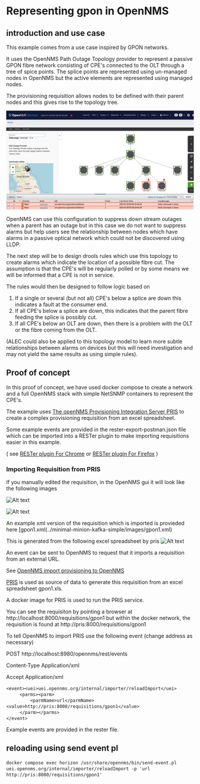 
# Representing gpon in OpenNMS

## introduction and use case

This example comes from a use case inspired by GPON networks. 

It uses the OpenNMS Path Outage Topology provider to represent a passive GPON fibre network consisting of CPE's connected to the OLT through a tree of spice points.
The splice points are represented using un-managed nodes in OpenNMS but the active elements are represented using managed nodes. 

The provisioning requisition allows nodes to be defined with their parent nodes and this gives rise to the topology tree. 

![Alt text](../minimal-minion-kafka/images/gpontopologyMap.png)

OpenNMS can use this configuration to suppress down stream outages when a parent has an outage but in this case we do not want to suppress alarms but help users see the relationship between nodes which have alarms in a passive optical network which could not be discovered using LLDP.

The next step will be to design drools rules which use this topology to create alarms which indicate the location of a possible fibre cut. 
The assumption is that the CPE's will be regularly polled or by some means we will be informed that a CPE is not in service.

The rules would then be designed to follow logic based on 

1. If a single or several (but not all) CPE's below a splice are down this indicates a fault at the consumer end.
2. If all CPE's below a splice are down, this indicates that the parent fibre feeding the splice is possibly cut.
3. If all CPE's below an OLT are down, then there is a problem with the OLT or the fibre coming from the OLT.

(ALEC could also be applied to this topology model to learn more subtle relationships between alarms on devices but this will need investigation and may not yield the same results as using simple rules). 

## Proof of concept

In this proof of concept, we have used docker compose to create a network and a full OpenNMS stack with simple NetSNMP containers to represent the CPE's. 

The example uses [The openNMS Provisioning Integration Server PRIS](https://docs.opennms.com/pris/2.0.0/index.html) to create a complex provisioning requisition from an excel spreadsheet.

Some example events are provided in the rester-export-postman.json file which can be imported into a RESTer plugin to make importing requisitions easier in this example.

( see [RESTer plugin For Chrome](https://chromewebstore.google.com/detail/rester/eejfoncpjfgmeleakejdcanedmefagga) or 
[RESTer plugin For Firefox](https://addons.mozilla.org/en-GB/firefox/addon/rester/) )

### Importing Requisition from PRIS

If you manually edited the requisition, in the OpenNMS gui it will look like the following images

![Alt text](../minimal-minion-kafka-simple/images/gponRequisition.png)

![Alt text](../minimal-minion-kafka-simple/images/gponNodeParentRequisition.png)

An example xml version of the requisition which is imported is provieded here [gpon1.xml(../minimal-minion-kafka-simple/images/gpon1.xml)

This is generated from the following excel spreadsheet by pris
![Alt text](../minimal-minion-kafka-simple/images/gpon1-xls.png)

An event can be sent to OpenNMS to request that it imports a requisition from an external URL.

See [OpenNMS import provisioning to OpenNMS](https://docs.opennms.com/pris/2.0.0/provision-to-opennms.html)

[PRIS](https://docs.opennms.com/pris/2.0.0/index.html) is used as source of data to generate this requisition from an excel spreadsheet gpon1.xls.

A docker image for PRIS is used to run the PRIS service. 

You can see the requisiton by pointing a browser at http://localhost:8000/requisitions/gpon1  but within the docker network, the requisition is found at http://pris:8000/requisitions/gpon1

To tell OpenNMS to import PRIS use the following event (change address as necessary)

POST http://localhost:8980/opennms/rest/events

Content-Type Application/xml

Accept Application/xml

```
<event><uei>uei.opennms.org/internal/importer/reloadImport</uei>
     <parms><parm>
         <parmName>url</parmName><value>http://pris:8000/requisitions/gpon1</value>
     </parm></parms> 
</event>
```

Example events are provided in the rester file.

## reloading using send event pl

```
docker compose exec horizon /usr/share/opennms/bin/send-event.pl uei.opennms.org/internal/importer/reloadImport -p 'url http://pris:8000/requisitions/gpon1' 
```

